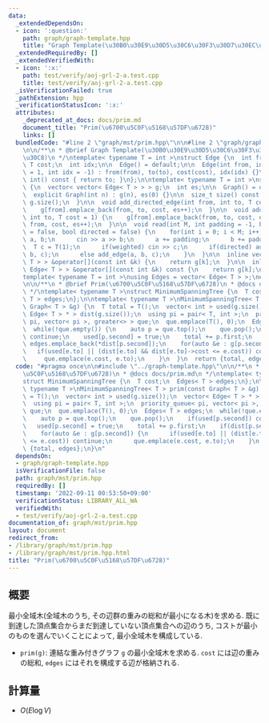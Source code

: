 ```yaml
---
data:
  _extendedDependsOn:
  - icon: ':question:'
    path: graph/graph-template.hpp
    title: "Graph Template(\u30B0\u30E9\u30D5\u30C6\u30F3\u30D7\u30EC\u30FC\u30C8)"
  _extendedRequiredBy: []
  _extendedVerifiedWith:
  - icon: ':x:'
    path: test/verify/aoj-grl-2-a.test.cpp
    title: test/verify/aoj-grl-2-a.test.cpp
  _isVerificationFailed: true
  _pathExtension: hpp
  _verificationStatusIcon: ':x:'
  attributes:
    _deprecated_at_docs: docs/prim.md
    document_title: "Prim(\u6700\u5C0F\u5168\u57DF\u6728)"
    links: []
  bundledCode: "#line 2 \"graph/mst/prim.hpp\"\n\n#line 2 \"graph/graph-template.hpp\"\
    \n\n/**\n * @brief Graph Template(\u30B0\u30E9\u30D5\u30C6\u30F3\u30D7\u30EC\u30FC\
    \u30C8)\n */\ntemplate< typename T = int >\nstruct Edge {\n  int from, to;\n \
    \ T cost;\n  int idx;\n\n  Edge() = default;\n\n  Edge(int from, int to, T cost\
    \ = 1, int idx = -1) : from(from), to(to), cost(cost), idx(idx) {}\n\n  operator\
    \ int() const { return to; }\n};\n\ntemplate< typename T = int >\nstruct Graph\
    \ {\n  vector< vector< Edge< T > > > g;\n  int es;\n\n  Graph() = default;\n\n\
    \  explicit Graph(int n) : g(n), es(0) {}\n\n  size_t size() const {\n    return\
    \ g.size();\n  }\n\n  void add_directed_edge(int from, int to, T cost = 1) {\n\
    \    g[from].emplace_back(from, to, cost, es++);\n  }\n\n  void add_edge(int from,\
    \ int to, T cost = 1) {\n    g[from].emplace_back(from, to, cost, es);\n    g[to].emplace_back(to,\
    \ from, cost, es++);\n  }\n\n  void read(int M, int padding = -1, bool weighted\
    \ = false, bool directed = false) {\n    for(int i = 0; i < M; i++) {\n      int\
    \ a, b;\n      cin >> a >> b;\n      a += padding;\n      b += padding;\n    \
    \  T c = T(1);\n      if(weighted) cin >> c;\n      if(directed) add_directed_edge(a,\
    \ b, c);\n      else add_edge(a, b, c);\n    }\n  }\n\n  inline vector< Edge<\
    \ T > > &operator[](const int &k) {\n    return g[k];\n  }\n\n  inline const vector<\
    \ Edge< T > > &operator[](const int &k) const {\n    return g[k];\n  }\n};\n\n\
    template< typename T = int >\nusing Edges = vector< Edge< T > >;\n#line 4 \"graph/mst/prim.hpp\"\
    \n\n/**\n * @brief Prim(\u6700\u5C0F\u5168\u57DF\u6728)\n * @docs docs/prim.md\n\
    \ */\ntemplate< typename T >\nstruct MinimumSpanningTree {\n  T cost;\n  Edges<\
    \ T > edges;\n};\n\ntemplate< typename T >\nMinimumSpanningTree< T > prim(const\
    \ Graph< T > &g) {\n  T total = T();\n  vector< int > used(g.size());\n  vector<\
    \ Edge< T > * > dist(g.size());\n  using pi = pair< T, int >;\n  priority_queue<\
    \ pi, vector< pi >, greater<> > que;\n  que.emplace(T(), 0);\n  Edges< T > edges;\n\
    \  while(!que.empty()) {\n    auto p = que.top();\n    que.pop();\n    if(used[p.second])\
    \ continue;\n    used[p.second] = true;\n    total += p.first;\n    if(dist[p.second])\
    \ edges.emplace_back(*dist[p.second]);\n    for(auto &e : g[p.second]) {\n   \
    \   if(used[e.to] || (dist[e.to] && dist[e.to]->cost <= e.cost)) continue;\n \
    \     que.emplace(e.cost, e.to);\n    }\n  }\n  return {total, edges};\n}\n"
  code: "#pragma once\n\n#include \"../graph-template.hpp\"\n\n/**\n * @brief Prim(\u6700\
    \u5C0F\u5168\u57DF\u6728)\n * @docs docs/prim.md\n */\ntemplate< typename T >\n\
    struct MinimumSpanningTree {\n  T cost;\n  Edges< T > edges;\n};\n\ntemplate<\
    \ typename T >\nMinimumSpanningTree< T > prim(const Graph< T > &g) {\n  T total\
    \ = T();\n  vector< int > used(g.size());\n  vector< Edge< T > * > dist(g.size());\n\
    \  using pi = pair< T, int >;\n  priority_queue< pi, vector< pi >, greater<> >\
    \ que;\n  que.emplace(T(), 0);\n  Edges< T > edges;\n  while(!que.empty()) {\n\
    \    auto p = que.top();\n    que.pop();\n    if(used[p.second]) continue;\n \
    \   used[p.second] = true;\n    total += p.first;\n    if(dist[p.second]) edges.emplace_back(*dist[p.second]);\n\
    \    for(auto &e : g[p.second]) {\n      if(used[e.to] || (dist[e.to] && dist[e.to]->cost\
    \ <= e.cost)) continue;\n      que.emplace(e.cost, e.to);\n    }\n  }\n  return\
    \ {total, edges};\n}\n"
  dependsOn:
  - graph/graph-template.hpp
  isVerificationFile: false
  path: graph/mst/prim.hpp
  requiredBy: []
  timestamp: '2022-09-11 00:53:50+09:00'
  verificationStatus: LIBRARY_ALL_WA
  verifiedWith:
  - test/verify/aoj-grl-2-a.test.cpp
documentation_of: graph/mst/prim.hpp
layout: document
redirect_from:
- /library/graph/mst/prim.hpp
- /library/graph/mst/prim.hpp.html
title: "Prim(\u6700\u5C0F\u5168\u57DF\u6728)"
---
```

## 概要

最小全域木(全域木のうち, その辺群の重みの総和が最小になる木)を求める. 既に到達した頂点集合からまだ到達していない頂点集合への辺のうち, コストが最小のものを選んでいくことによって, 最小全域木を構成している.

* `prim(g)`: 連結な重み付きグラフ `g` の最小全域木を求める. `cost` には辺の重みの総和, `edges` にはそれを構成する辺が格納される.

## 計算量

* $O(E \log V)$ 
